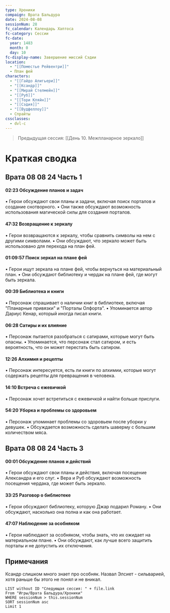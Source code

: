 ```yaml
---
type: Хроники
compaign: Врата Бальдура
date: 2024-08-08
sessionNum: 28
fc_calendar: Календарь Хаптоса
fc-category: Сессии
fc-date:
  year: 1483
  month: 0
  day: 10
fc-display-name: Завершение миссий Сэдии
location:
  - "[[Поместье Рейвентри]]"
  - План фей
characters:
  - "[[Гайдо Алигьери]]"
  - "[[Ксандр]]"
  - "[[Мирай Стелмейн]]"
  - "[[Руб]]"
  - "[[Тори Кляйн]]"
  - "[[Сэдия]]"
  - "[[Вудфеллоу]]"
  - Спрайты
cssclasses:
  - dvl-c
---
```


> Предыдущая сессия: [[День 10. Межпланарное зеркало]]


# Краткая сводка

## Врата 08 08 24 Часть 1

#### 02:23 Обсуждение планов и задач

• Герои обсуждают свои планы и задачи, включая поиск порталов и создание снотворного.
• Они также обсуждают возможность использования магической силы для создания порталов.

#### 47:32 Возвращение к зеркалу

• Герои возвращаются к зеркалу, чтобы сравнить символы на нем с другими символами.
• Они обсуждают, что зеркало может быть использовано для перехода на план фей.

#### 01:09:57 Поиск зеркал на плане фей

• Герои ищут зеркала на плане фей, чтобы вернуться на материальный план.
• Они обсуждают библиотеку и чердак на плане фей, где могут быть зеркала.

#### 00:39 Библиотека и книги

• Персонаж спрашивает о наличии книг в библиотеке, включая "Планарные привязки" и "Порталы Олфорта".
• Упоминается автор Дариус Кенар, который иногда писал книги.

#### 06:28 Сатиры и их влияние

• Персонаж пытается разобраться с сатирами, которые могут быть опасны.
• Упоминается, что персонаж стал сатиром, и есть вероятность, что он может перестать быть сатиром.

#### 12:26 Алхимия и рецепты

• Персонаж интересуется, есть ли книги по алхимии, которые могут содержать рецепты для превращения в человека.

#### 14:10 Встреча с ежевичкой

• Персонаж хочет встретиться с ежевичкой и найти больше прислуги.

#### 54:20 Уборка и проблемы со здоровьем

• Персонаж упоминает проблемы со здоровьем после уборки у девушек.
• Обсуждается возможность сделать шаверму с большим количеством мяса.

## Врата 08 08 24 Часть 3

#### 00:01 Обсуждение планов и действий

• Герои обсуждают свои планы и действия, включая посещение Александра и его слуг.
• Вера и Руб обсуждают возможность посещения чердака, где может быть зеркало.

#### 33:25 Разговор о библиотеке

• Герои обсуждают библиотеку, которую Джар подарил Роману.
• Они обсуждают, насколько она полна и как она работает.

#### 47:07 Наблюдение за особняком

• Герои наблюдают за особняком, чтобы знать, что их ожидает на материальном плане.
• Они обсуждают, как лучше всего защитить порталы и не допустить их отключения.

## Примечания
Ксандр слишком много знает про особняк. Назвал Элсиет - сильварией, хотя раньше бы этого не понял и не вникал.


```dataview
LIST without ID "Следующая сессия: " + file.link
From "Игры/Врата Бальдура/Хроники" 
WHERE sessionNum > this.sessionNum
SORT sessionNum asc
Limit 1
```